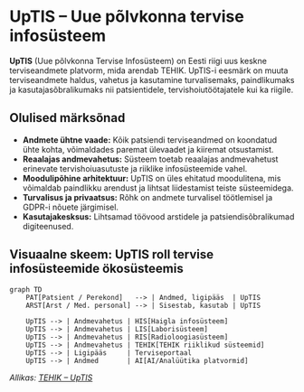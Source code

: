 # UpTIS – Uue põlvkonna tervise infosüsteem

**UpTIS** (Uue põlvkonna Tervise Infosüsteem) on Eesti riigi uus keskne terviseandmete platvorm, mida arendab TEHIK. UpTIS-i eesmärk on muuta terviseandmete haldus, vahetus ja kasutamine turvalisemaks, paindlikumaks ja kasutajasõbralikumaks nii patsientidele, tervishoiutöötajatele kui ka riigile.

## Olulised märksõnad
- **Andmete ühtne vaade:** Kõik patsiendi terviseandmed on koondatud ühte kohta, võimaldades paremat ülevaadet ja kiiremat otsustamist.
- **Reaalajas andmevahetus:** Süsteem toetab reaalajas andmevahetust erinevate tervishoiuasutuste ja riiklike infosüsteemide vahel.
- **Moodulipõhine arhitektuur:** UpTIS on üles ehitatud moodulitena, mis võimaldab paindlikku arendust ja lihtsat liidestamist teiste süsteemidega.
- **Turvalisus ja privaatsus:** Rõhk on andmete turvalisel töötlemisel ja GDPR-i nõuete järgimisel.
- **Kasutajakesksus:** Lihtsamad töövood arstidele ja patsiendisõbralikumad digiteenused.

## Visuaalne skeem: UpTIS roll tervise infosüsteemide ökosüsteemis

```mermaid
graph TD
    PAT[Patsient / Perekond]   --> | Andmed, ligipääs  | UpTIS
    ARST[Arst / Med. personal] --> | Sisestab, kasutab | UpTIS

    UpTIS --> | Andmevahetus | HIS[Haigla infosüsteem]
    UpTIS --> | Andmevahetus | LIS[Laborisüsteem]
    UpTIS --> | Andmevahetus | RIS[Radioloogiasüsteem]
    UpTIS --> | Andmevahetus | TEHIK[TEHIK riiklikud süsteemid]
    UpTIS --> | Ligipääs     | Terviseportaal
    UpTIS --> | Andmed       | AI[AI/Analüütika platvormid]
```

*Allikas: [TEHIK – UpTIS](https://www.tehik.ee/uue-polvkonna-tervise-infosusteem-uptis)*
